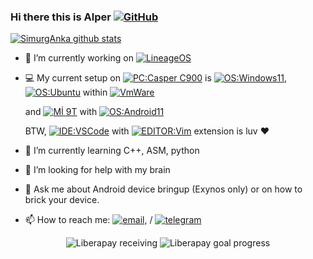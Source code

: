 ### Hi there this is Alper [![GitHub](https://img.shields.io/badge/dynamic/json?logo=github&label=GitHub+Followers&labelColor=282c34&color=181717&query=%24.data.totalSubs&url=https%3A%2F%2Fapi.spencerwoo.com%2Fsubstats%2F%3Fsource%3Dgithub%26queryKey%3DPIPIPIG233666&longCache=true)](https://github.com/PIPIPIG233666)
[![SimurgAnka github stats](https://github-readme-stats.vercel.app/api?username=SimurgAnka&hide=issues&show_icons=true&include_all_commits=true&theme=dracula)](https://github.com/SimurgAnka)

- 🔭 I’m currently working on [![LineageOS](https://img.shields.io/badge/LineageOS-167b80?style=flat-square&logo=lineageos)](https://github.com/LineageOS)
- 💻 My current setup on
  [![PC:Casper C900](https://img.shields.io/badge/PC-Legion%207i%20-blue?style=flat-square&logo=lenovo&logoColor=ffffff)](https://www.lenovo.com/us/en/laptops/legion-laptops/legion-7-series/Legion-7-16ITH6/p/LEN101G0002) is
  [![OS:Windows11](https://img.shields.io/badge/OS-Windows11-blue?style=flat-square&logo=microsoft)](https://www.microsoft.com),
  [![OS:Ubuntu](https://img.shields.io/badge/OS-Ubuntu-red?style=flat-square&logo=ubuntu)](https://ubuntu.com) within [![VmWare](https://img.shields.io/badge/VmWare-Workstation%20Pro-white?style=flat-square&logo=vmware&logoColor=ffffff)](https://www.vmware.com/)
  
  and [![Mİ 9T](https://img.shields.io/badge/Redmi%20K20-fd4900?style=flat-square&logo=xiaomi&logoColor=ffffff)](https://www.mi.com/global/mi-9-t/) with
  [![OS:Android11](https://img.shields.io/badge/OS-Android11-green?style=flat-square&logo=android)](https://www.android.com/)
  
  BTW, [![IDE:VSCode](https://img.shields.io/badge/IDE-VSCode-blue?style=flat-square&logo=visualstudiocode)](https://code.visualstudio.com/) with [![EDITOR:Vim](https://img.shields.io/badge/Editor-Vim-blueviolet?style=flat-square&logo=vim)](https://www.vim.org/) extension is luv ❤️

- 🌱 I’m currently learning C++, ASM, python
- 🤔 I’m looking for help with my brain
- 💬 Ask me about Android device bringup (Exynos only) or on how to brick your device.
- 📫 How to reach me: [![email](https://img.shields.io/badge/Email-pig.priv@gmail.com-red?style=flat-square&logo=gmail)](mailto:pig.priv@gmail.com), / [![telegram](https://img.shields.io/badge/Telegram-pig-blue?style=flat-square&logo=telegram)](https://t.me/pipipig233666)

<div align="center">
<img alt="Liberapay receiving" src="https://img.shields.io/liberapay/receives/Pig">
<img alt="Liberapay goal progress" src="https://img.shields.io/liberapay/goal/Pig">
<div/>
